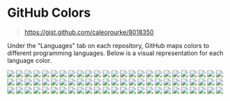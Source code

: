 # GitHub Colors
> https://gist.github.com/caleorourke/8018350

Under the "Languages" tab on each repository, GitHub maps colors to different programming languages. Below is a visual representation for each language color.

![](http://www.placehold.it/200/946d57/ffffff&text=Eiffel)
![](http://www.placehold.it/200/b07219/ffffff&text=Java)
![](http://www.placehold.it/200/543978/ffffff&text=VHDL)
![](http://www.placehold.it/200/7dd3b0/ffffff&text=Scala)
![](http://www.placehold.it/200/c065db/ffffff&text=Emacs+Lisp)
![](http://www.placehold.it/200/b0ce4e/ffffff&text=Delphi)
![](http://www.placehold.it/200/02f88c/ffffff&text=Ada)
![](http://www.placehold.it/200/199c4b/ffffff&text=VimL)
![](http://www.placehold.it/200/0298c3/ffffff&text=Perl)
![](http://www.placehold.it/200/fa1fa1/ffffff&text=Lua)
![](http://www.placehold.it/200/ff0c5a/ffffff&text=Objective-J)
![](http://www.placehold.it/200/358a5b/ffffff&text=Rebol)
![](http://www.placehold.it/200/848bf3/ffffff&text=Verilog)
![](http://www.placehold.it/200/636746/ffffff&text=Factor)
![](http://www.placehold.it/200/078193/ffffff&text=Ioke)
![](http://www.placehold.it/200/949e0e/ffffff&text=Erlang)
![](http://www.placehold.it/200/c9df40/ffffff&text=Nu)
![](http://www.placehold.it/200/fcd46d/ffffff&text=D)
![](http://www.placehold.it/200/5861ce/ffffff&text=Shell)
![](http://www.placehold.it/200/a67219/ffffff&text=Assembly)
![](http://www.placehold.it/200/b0b77e/ffffff&text=ooc)
![](http://www.placehold.it/200/555/ffffff&text=C+Sharp)
![](http://www.placehold.it/200/45f715/ffffff&text=Turing)
![](http://www.placehold.it/200/3581ba/ffffff&text=AppleScript)
![](http://www.placehold.it/200/bd79d1/ffffff&text=Arduino)
![](http://www.placehold.it/200/3fb68b/ffffff&text=Common+Lisp)
![](http://www.placehold.it/200/cccccc/ffffff&text=Dart)
![](http://www.placehold.it/200/46390b/ffffff&text=SuperCollider)
![](http://www.placehold.it/200/244776/ffffff&text=CoffeeScript)
![](http://www.placehold.it/200/2700e2/ffffff&text=XQuery)
![](http://www.placehold.it/200/ca2afe/ffffff&text=Arc)
![](http://www.placehold.it/200/6e4a7e/ffffff&text=Elixir)
![](http://www.placehold.it/200/346d51/ffffff&text=HaXe)
![](http://www.placehold.it/200/f15501/ffffff&text=Pure+Data)
![](http://www.placehold.it/200/701516/ffffff&text=Ruby)
![](http://www.placehold.it/200/0579aa/ffffff&text=Self)
![](http://www.placehold.it/200/dbded5/ffffff&text=Fantom)
![](http://www.placehold.it/200/e69f56/ffffff&text=Groovy)
![](http://www.placehold.it/200/555/ffffff&text=C)
![](http://www.placehold.it/200/f15501/ffffff&text=JavaScript)
![](http://www.placehold.it/200/6594b9/ffffff&text=AutoHotkey)
![](http://www.placehold.it/200/f3ca0a/ffffff&text=Parrot)
![](http://www.placehold.it/200/ce279c/ffffff&text=Max)
![](http://www.placehold.it/200/f34b7d/ffffff&text=cpp)
![](http://www.placehold.it/200/dc566d/ffffff&text=Standard+ML)
![](http://www.placehold.it/200/f15501/ffffff&text=Objective-C)
![](http://www.placehold.it/200/198ce7/ffffff&text=R)
![](http://www.placehold.it/200/c7a938/ffffff&text=Mirah)
![](http://www.placehold.it/200/d4bec1/ffffff&text=Boo)
![](http://www.placehold.it/200/db5855/ffffff&text=Clojure)
![](http://www.placehold.it/200/dea584/ffffff&text=Rust)
![](http://www.placehold.it/200/74283c/ffffff&text=Prolog)
![](http://www.placehold.it/200/82937f/ffffff&text=Gosu)
![](http://www.placehold.it/200/4d41b1/ffffff&text=FORTRAN)
![](http://www.placehold.it/200/ed2cd6/ffffff&text=ColdFusion)
![](http://www.placehold.it/200/7b9db4/ffffff&text=Fancy)
![](http://www.placehold.it/200/0d3c6e/ffffff&text=Nemerle)
![](http://www.placehold.it/200/8a1267/ffffff&text=Ecl)
![](http://www.placehold.it/200/3ebc27/ffffff&text=Dylan)
![](http://www.placehold.it/200/37775b/ffffff&text=Nimrod)
![](http://www.placehold.it/200/8d04eb/ffffff&text=Go)
![](http://www.placehold.it/200/3581ba/ffffff&text=Python)
![](http://www.placehold.it/200/e4cc98/ffffff&text=Tcl)
![](http://www.placehold.it/200/29b544/ffffff&text=Haskell)
![](http://www.placehold.it/200/cc5555/ffffff&text=Puppet)
![](http://www.placehold.it/200/a9188d/ffffff&text=Io)
![](http://www.placehold.it/200/3be133/ffffff&text=OCaml)
![](http://www.placehold.it/200/ae17ff/ffffff&text=Racket)
![](http://www.placehold.it/200/6a40fd/ffffff&text=ASP)
![](http://www.placehold.it/200/945db7/ffffff&text=Visual+Basic)
![](http://www.placehold.it/200/6e03c1/ffffff&text=PHP)
![](http://www.placehold.it/200/1e4aec/ffffff&text=Scheme)
![](http://www.placehold.it/200/3581ba/ffffff&text=Vala)
![](http://www.placehold.it/200/596706/ffffff&text=Smalltalk)
![](http://www.placehold.it/200/bb92ac/ffffff&text=Matlab)
